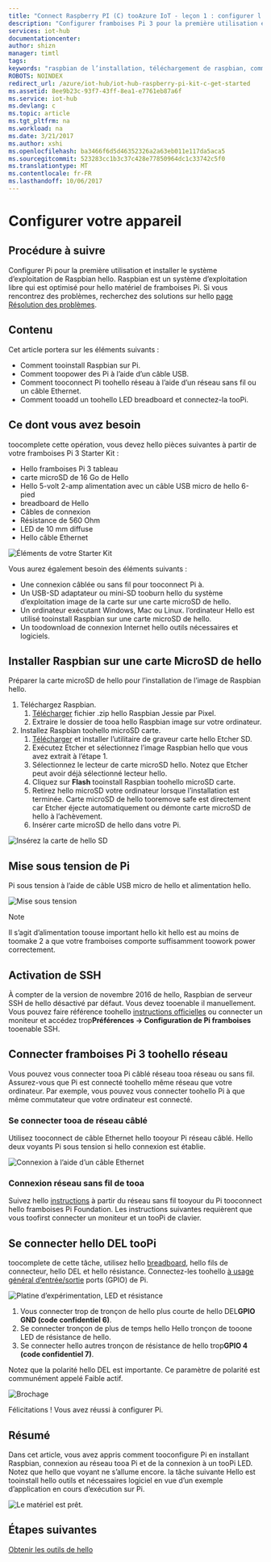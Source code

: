 ```yaml
---
title: "Connect Raspberry PI (C) tooAzure IoT - leçon 1 : configurer l’appareil | Documents Microsoft"
description: "Configurer framboises Pi 3 pour la première utilisation et installer hello Raspbian du système d’exploitation, un système d’exploitation libre qui est optimisé pour hello matériel de framboises Pi."
services: iot-hub
documentationcenter: 
author: shizn
manager: timtl
tags: 
keywords: "raspbian de l’installation, téléchargement de raspbian, comment tooinstall raspbian, raspbian raspberry, le programme d’installation pi installation raspbian, raspberry pi installation du système d’exploitation, raspberry pi sd carte install, raspberry pi vous connecter, se connecter connectivité de pi pi, raspberry tooraspberry"
ROBOTS: NOINDEX
redirect_url: /azure/iot-hub/iot-hub-raspberry-pi-kit-c-get-started
ms.assetid: 8ee9b23c-93f7-43ff-8ea1-e7761eb87a6f
ms.service: iot-hub
ms.devlang: c
ms.topic: article
ms.tgt_pltfrm: na
ms.workload: na
ms.date: 3/21/2017
ms.author: xshi
ms.openlocfilehash: ba3466f6d5d46352326a2a63eb011e117da5aca5
ms.sourcegitcommit: 523283cc1b3c37c428e77850964dc1c33742c5f0
ms.translationtype: MT
ms.contentlocale: fr-FR
ms.lasthandoff: 10/06/2017
---
```

# <a name="configure-your-device"></a>Configurer votre appareil
## <a name="what-you-will-do"></a>Procédure à suivre
Configurer Pi pour la première utilisation et installer le système d’exploitation de Raspbian hello. Raspbian est un système d’exploitation libre qui est optimisé pour hello matériel de framboises Pi. Si vous rencontrez des problèmes, recherchez des solutions sur hello [page Résolution des problèmes](iot-hub-raspberry-pi-kit-c-troubleshooting.md).

## <a name="what-you-will-learn"></a>Contenu
Cet article portera sur les éléments suivants :

* Comment tooinstall Raspbian sur Pi.
* Comment toopower des Pi à l’aide d’un câble USB.
* Comment tooconnect Pi toohello réseau à l’aide d’un réseau sans fil ou un câble Ethernet.
* Comment tooadd un toohello LED breadboard et connectez-la tooPi.

## <a name="what-you-need"></a>Ce dont vous avez besoin
toocomplete cette opération, vous devez hello pièces suivantes à partir de votre framboises Pi 3 Starter Kit :

* Hello framboises Pi 3 tableau
* carte microSD de 16 Go de Hello
* Hello 5-volt 2-amp alimentation avec un câble USB micro de hello 6-pied
* breadboard de Hello
* Câbles de connexion
* Résistance de 560 Ohm
* LED de 10 mm diffuse
* Hello câble Ethernet

![Éléments de votre Starter Kit](media/iot-hub-raspberry-pi-lessons/lesson1/starter_kit.jpg)

Vous aurez également besoin des éléments suivants :

* Une connexion câblée ou sans fil pour tooconnect Pi à.
* Un USB-SD adaptateur ou mini-SD tooburn hello du système d’exploitation image de la carte sur une carte microSD de hello.
* Un ordinateur exécutant Windows, Mac ou Linux. l’ordinateur Hello est utilisé tooinstall Raspbian sur une carte microSD de hello.
* Un toodownload de connexion Internet hello outils nécessaires et logiciels.

## <a name="install-raspbian-on-hello-microsd-card"></a>Installer Raspbian sur une carte MicroSD de hello
Préparer la carte microSD de hello pour l’installation de l’image de Raspbian hello.

1. Téléchargez Raspbian.
   1. [Télécharger](https://www.raspberrypi.org/downloads/raspbian/) fichier .zip hello Raspbian Jessie par Pixel.
   2. Extraire le dossier de tooa hello Raspbian image sur votre ordinateur.
2. Installez Raspbian toohello microSD carte.
   1. [Télécharger](https://www.etcher.io) et installer l’utilitaire de graveur carte hello Etcher SD.
   2. Exécutez Etcher et sélectionnez l’image Raspbian hello que vous avez extrait à l’étape 1.
   3. Sélectionnez le lecteur de carte microSD hello.
      Notez que Etcher peut avoir déjà sélectionné lecteur hello.
   4. Cliquez sur **Flash** tooinstall Raspbian toohello microSD carte.
   5. Retirez hello microSD votre ordinateur lorsque l’installation est terminée.
      Carte microSD de hello tooremove safe est directement car Etcher éjecte automatiquement ou démonte carte microSD de hello à l’achèvement.
   6. Insérer carte microSD de hello dans votre Pi.

![Insérez la carte de hello SD](media/iot-hub-raspberry-pi-lessons/lesson1/insert_sdcard.jpg)

## <a name="turn-on-pi"></a>Mise sous tension de Pi
Pi sous tension à l’aide de câble USB micro de hello et alimentation hello.

![Mise sous tension](media/iot-hub-raspberry-pi-lessons/lesson1/micro_usb_power_on.jpg)

> [!NOTE]
> Il s’agit d’alimentation toouse important hello kit hello est au moins de toomake 2 a que votre framboises comporte suffisamment toowork power correctement.

## <a name="enable-ssh"></a>Activation de SSH
À compter de la version de novembre 2016 de hello, Raspbian de serveur SSH de hello désactivé par défaut. Vous devez tooenable il manuellement. Vous pouvez faire référence toohello [instructions officielles](https://www.raspberrypi.org/documentation/remote-access/ssh/) ou connecter un moniteur et accédez trop**Préférences -> Configuration de Pi framboises** tooenable SSH.

## <a name="connect-raspberry-pi-3-toohello-network"></a>Connecter framboises Pi 3 toohello réseau
Vous pouvez vous connecter tooa Pi câblé réseau tooa réseau ou sans fil. Assurez-vous que Pi est connecté toohello même réseau que votre ordinateur. Par exemple, vous pouvez vous connecter toohello Pi à que même commutateur que votre ordinateur est connecté.

### <a name="connect-tooa-wired-network"></a>Se connecter tooa de réseau câblé
Utilisez tooconnect de câble Ethernet hello tooyour Pi réseau câblé. Hello deux voyants Pi sous tension si hello connexion est établie.

![Connexion à l’aide d’un câble Ethernet](media/iot-hub-raspberry-pi-lessons/lesson1/connect_ethernet.jpg)

### <a name="connect-tooa-wireless-network"></a>Connexion réseau sans fil de tooa
Suivez hello [instructions](https://www.raspberrypi.org/learning/software-guide/wifi/) à partir du réseau sans fil tooyour du Pi tooconnect hello framboises Pi Foundation. Les instructions suivantes requièrent que vous toofirst connecter un moniteur et un tooPi de clavier.

## <a name="connect-hello-led-toopi"></a>Se connecter hello DEL tooPi
toocomplete de cette tâche, utilisez hello [breadboard](https://learn.sparkfun.com/tutorials/how-to-use-a-breadboard), hello fils de connecteur, hello DEL et hello résistance. Connectez-les toohello [à usage général d’entrée/sortie](https://www.raspberrypi.org/documentation/usage/gpio/) ports (GPIO) de Pi.

![Platine d’expérimentation, LED et résistance](media/iot-hub-raspberry-pi-lessons/lesson1/breadboard_led_resistor.jpg)

1. Vous connecter trop de tronçon de hello plus courte de hello DEL**GPIO GND (code confidentiel 6)**.
2. Se connecter tronçon de plus de temps hello Hello tronçon de tooone LED de résistance de hello.
3. Se connecter hello autres tronçon de résistance de hello trop**GPIO 4 (code confidentiel 7)**.

Notez que la polarité hello DEL est importante. Ce paramètre de polarité est communément appelé Faible actif.

![Brochage](media/iot-hub-raspberry-pi-lessons/lesson1/pinout_breadboard.png)

Félicitations ! Vous avez réussi à configurer Pi.

## <a name="summary"></a>Résumé
Dans cet article, vous avez appris comment tooconfigure Pi en installant Raspbian, connexion au réseau tooa Pi et de la connexion à un tooPi LED. Notez que hello que voyant ne s’allume encore. la tâche suivante Hello est tooinstall hello outils et nécessaires logiciel en vue d’un exemple d’application en cours d’exécution sur Pi.

![Le matériel est prêt.](media/iot-hub-raspberry-pi-lessons/lesson1/hardware_ready.jpg)

## <a name="next-steps"></a>Étapes suivantes
[Obtenir les outils de hello](iot-hub-raspberry-pi-kit-c-lesson1-get-the-tools-win32.md)

